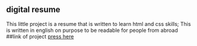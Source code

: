 ## digital resume
This little project is a resume that is written to learn html and css skills;
This is written in english on purpose to be readable for people from abroad
##link of project
[press here](https://zariatur.github.io/digital-resume/)
